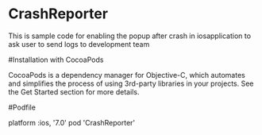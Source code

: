# CrashReporter
This is sample code for enabling the popup after crash in iosapplication to ask user to send logs to development team


#Installation with CocoaPods

CocoaPods is a dependency manager for Objective-C, which automates and simplifies the process of using 3rd-party libraries in your projects. See the Get Started section for more details.

#Podfile

platform :ios, '7.0'
pod 'CrashReporter'
